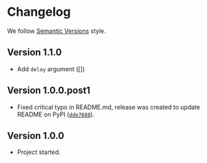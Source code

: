 # Changelog

We follow [Semantic Versions](https://semver.org/) style.


## Version 1.1.0

- Add `delay` argument ([])


## Version 1.0.0.post1

- Fixed critical typo in README.md, release was created to update README on PyPI ([`dde7688`](https://github.com/PerchunPak/apykuma/commit/dde768834814aa58112f101014ce282d9bfe7ced)).


## Version 1.0.0

- Project started.

